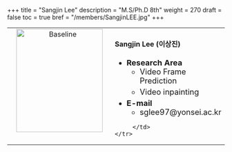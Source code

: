 +++
title = "Sangjin Lee"
description = "M.S/Ph.D 8th"
weight = 270
draft = false
toc = true
bref = "/members/SangjinLEE.jpg"
+++

<table>
    <tr>
       <td width="280" align="center" valign="top">
          <img alt="Baseline" width="200px" height="240" src="/members/SangjinLEE.jpg">
       </td>
       <td>
            <h4>Sangjin Lee (이상진)</h4>
            <ul class="member_info">
                <li style="font-size: 18px"><b>Research Area</b>
                    <ul class="interest">
                        <li style="margin-bottom: 5px">Video Frame Prediction</li>
                        <li style="margin-bottom: 5px">Video inpainting</li>
                    </ul>
                </li>
                <li style="font-size: 18px"><b>E-mail</b>
                    <ul>
                        <li style="margin-bottom: 5px">sglee97@yonsei.ac.kr</li>
                    </ul>
                </li>
            </ul>
            
         </td>
    </tr>
</table>